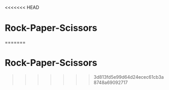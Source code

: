 <<<<<<< HEAD
# Rock-Paper-Scissors
=======
# Rock-Paper-Scissors
>>>>>>> 3d813fd5e99d64d24ecec61cb3a8748a69092717
